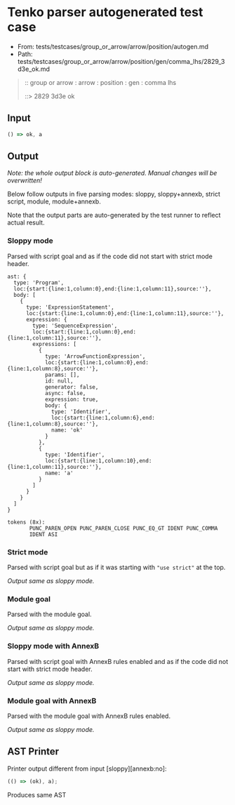 # Tenko parser autogenerated test case

- From: tests/testcases/group_or_arrow/arrow/position/autogen.md
- Path: tests/testcases/group_or_arrow/arrow/position/gen/comma_lhs/2829_3d3e_ok.md

> :: group or arrow : arrow : position : gen : comma lhs
>
> ::> 2829 3d3e ok

## Input


`````js
() => ok, a
`````

## Output

_Note: the whole output block is auto-generated. Manual changes will be overwritten!_

Below follow outputs in five parsing modes: sloppy, sloppy+annexb, strict script, module, module+annexb.

Note that the output parts are auto-generated by the test runner to reflect actual result.

### Sloppy mode

Parsed with script goal and as if the code did not start with strict mode header.

`````
ast: {
  type: 'Program',
  loc:{start:{line:1,column:0},end:{line:1,column:11},source:''},
  body: [
    {
      type: 'ExpressionStatement',
      loc:{start:{line:1,column:0},end:{line:1,column:11},source:''},
      expression: {
        type: 'SequenceExpression',
        loc:{start:{line:1,column:0},end:{line:1,column:11},source:''},
        expressions: [
          {
            type: 'ArrowFunctionExpression',
            loc:{start:{line:1,column:0},end:{line:1,column:8},source:''},
            params: [],
            id: null,
            generator: false,
            async: false,
            expression: true,
            body: {
              type: 'Identifier',
              loc:{start:{line:1,column:6},end:{line:1,column:8},source:''},
              name: 'ok'
            }
          },
          {
            type: 'Identifier',
            loc:{start:{line:1,column:10},end:{line:1,column:11},source:''},
            name: 'a'
          }
        ]
      }
    }
  ]
}

tokens (8x):
       PUNC_PAREN_OPEN PUNC_PAREN_CLOSE PUNC_EQ_GT IDENT PUNC_COMMA
       IDENT ASI
`````

### Strict mode

Parsed with script goal but as if it was starting with `"use strict"` at the top.

_Output same as sloppy mode._

### Module goal

Parsed with the module goal.

_Output same as sloppy mode._

### Sloppy mode with AnnexB

Parsed with script goal with AnnexB rules enabled and as if the code did not start with strict mode header.

_Output same as sloppy mode._

### Module goal with AnnexB

Parsed with the module goal with AnnexB rules enabled.

_Output same as sloppy mode._

## AST Printer

Printer output different from input [sloppy][annexb:no]:

````js
(() => (ok), a);
````

Produces same AST
